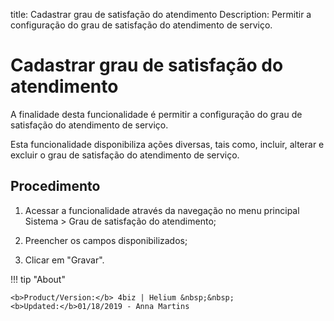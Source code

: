 title: Cadastrar grau de satisfação do atendimento
Description: Permitir a configuração do grau de satisfação do atendimento de serviço.
# Cadastrar grau de satisfação do atendimento

A finalidade desta funcionalidade é permitir a configuração do grau de
satisfação do atendimento de serviço.

Esta funcionalidade disponibiliza ações diversas, tais como, incluir, alterar e
excluir o grau de satisfação do atendimento de serviço.

Procedimento
----------------

1.  Acessar a funcionalidade através da navegação no menu principal Sistema \>
    Grau de satisfação do atendimento;

2.  Preencher os campos disponibilizados;

3.  Clicar em "Gravar".


!!! tip "About"

    <b>Product/Version:</b> 4biz | Helium &nbsp;&nbsp;
    <b>Updated:</b>01/18/2019 - Anna Martins
